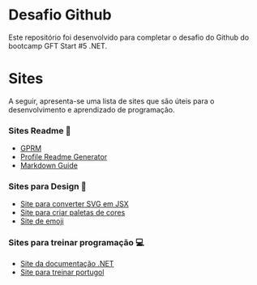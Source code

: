 # Desafio Github
Este repositório foi desenvolvido para completar o desafio do Github do bootcamp GFT Start #5 .NET.

# Sites 
A seguir, apresenta-se uma lista de sites que são úteis para o desenvolvimento e aprendizado de programação.

### Sites Readme 📃
- [GPRM](https://profile-readme-generator.com/)
- [Profile Readme Generator](https://gprm.itsvg.in/)
- [Markdown Guide](https://www.markdownguide.org/cheat-sheet/)

### Sites para Design 🎨
- [Site para converter SVG em JSX](https://svg2jsx.com/)
- [Site para criar paletas de cores](https://coolors.co/)
- [Site de emoji](https://emojipedia.org/)

### Sites para treinar programação 💻
- [Site da documentação .NET](https://docs.microsoft.com/pt-br/dotnet/)
- [Site para treinar portugol](https://portugol-webstudio.cubos.io/ide)

